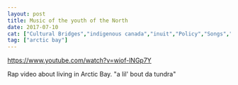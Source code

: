 ```yaml
---
layout: post
title: Music of the youth of the North
date: 2017-07-10
cat: ["Cultural Bridges","indigenous canada","inuit","Policy","Songs","suicide prevention"]
tag: ["arctic bay"]
---
```


https://www.youtube.com/watch?v=wiof-lNGp7Y

Rap video about living in Arctic Bay.
"a lil' bout da tundra"